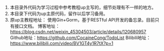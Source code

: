 1. 本目录外代码为学习过程中参考教程up主写的，细节处理有不一样的地方。
2. 本目录下代码为up主原代码，留作以后学习备用。
3. 原up主教程地址：
   使用Gin+Gorm，基于RESTful API开发的备忘录。目前只有接口文档。
   博客地址：https://blog.csdn.net/weixin_45304503/article/details/120680957
   Github地址：https://github.com/CocaineCong/TodoList
   Bilibili地址：https://www.bilibili.com/video/BV1GT4y1R7tX?p=1